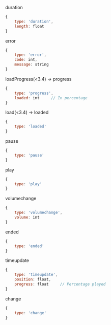 duration
```js
{
	type: 'duration',
	length: float
}
```

error
```js
{
	type: 'error',
	code: int,
	message: string
}
```

loadProgress(\<3.4) -> progress
```js
{
	type: 'progress',
	loaded: int		// In percentage
}
```

load(\<3.4) -> loaded
```js
{
	type: 'loaded'
}
```

pause
```js
{
	type: 'pause'
}
```

play
```js
{
	type: 'play'
}
```

volumechange
```js
{
	type: 'volumechange',
	volume: int
}
```

ended
```js
{
	type: 'ended'
}
```

timeupdate
```js
{
	type: 'timeupdate',
	position: float,
	progress: float		// Percentage played
}
```


change 
```js
{
	type: 'change'
}
```
